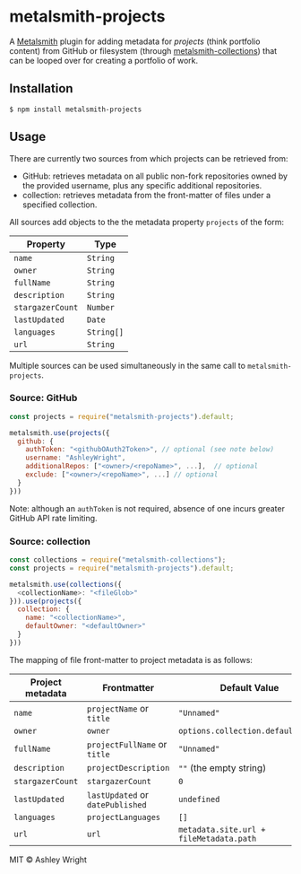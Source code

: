 metalsmith-projects
============

A [Metalsmith](https://metalsmith.io/) plugin for adding metadata for *projects* (think portfolio content) from GitHub or filesystem (through [metalsmith-collections](https://github.com/segmentio/metalsmith-collections)) that can be looped over for creating a portfolio of work.

## Installation
```
$ npm install metalsmith-projects
```

## Usage

There are currently two sources from which projects can be retrieved from:
 - GitHub: retrieves metadata on all public non-fork repositories owned by the provided username, plus any specific additional repositories.
 - collection: retrieves metadata from the front-matter of files under a specified collection.

All sources add objects to the the metadata property `projects` of the form:

| Property | Type |
|---|---|
| `name` | `String` |
| `owner` | `String` |
| `fullName` | `String` |
| `description` | `String` |
| `stargazerCount` | `Number` |
| `lastUpdated` | `Date` |
| `languages` | `String[]` |
| `url` | `String` |

Multiple sources can be used simultaneously in the same call to `metalsmith-projects`.

### Source: GitHub
```javascript
const projects = require("metalsmith-projects").default;

metalsmith.use(projects({
  github: {
    authToken: "<githubOAuth2Token>", // optional (see note below)
    username: "AshleyWright",
    additionalRepos: ["<owner>/<repoName>", ...],  // optional
    exclude: ["<owner>/<repoName>", ...] // optional
  }
}))
```
Note: although an `authToken` is not required, absence of one incurs greater GitHub API rate limiting.

### Source: collection
```javascript
const collections = require("metalsmith-collections");
const projects = require("metalsmith-projects").default;

metalsmith.use(collections({
  <collectionName>: "<fileGlob>"
})).use(projects({
  collection: {
    name: "<collectionName>",
    defaultOwner: "<defaultOwner>"
  }
}))
```
The mapping of file front-matter to project metadata is as follows:

| Project metadata | Frontmatter | Default Value |
|---|---|---|
| `name` | `projectName` or `title` | `"Unnamed"` |
| `owner` | `owner` | `options.collection.defaultOwner` |
| `fullName` | `projectFullName` or `title` | `"Unnamed"` |
| `description` | `projectDescription` | `""` (the empty string) |
| `stargazerCount` | `stargazerCount` | `0` |
| `lastUpdated` | `lastUpdated` or `datePublished` | `undefined` |
| `languages` | `projectLanguages` | `[]` |
| `url` | `url` | `metadata.site.url + fileMetadata.path` |


MIT &copy; Ashley Wright